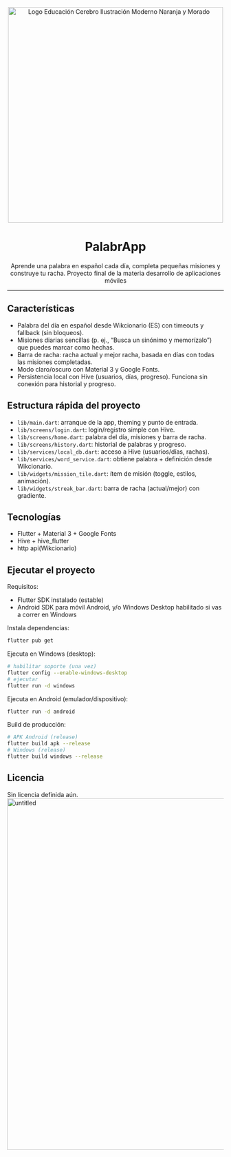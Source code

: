 <div align="center">
<img width="500" height="500" alt="Logo Educación Cerebro Ilustración Moderno Naranja y Morado" src="https://github.com/user-attachments/assets/8d42c0b4-ecf0-4006-93aa-58c76a550476" />

# PalabrApp

Aprende una palabra en español cada día, completa pequeñas misiones y construye tu racha. Proyecto final de la materia desarrollo de aplicaciones móviles

</div>

---

## Características

- Palabra del día en español desde Wikcionario (ES) con timeouts y fallback (sin bloqueos).
- Misiones diarias sencillas (p. ej., “Busca un sinónimo y memorízalo”) que puedes marcar como hechas.
- Barra de racha: racha actual y mejor racha, basada en días con todas las misiones completadas.
- Modo claro/oscuro con Material 3 y Google Fonts.
- Persistencia local con Hive (usuarios, días, progreso). Funciona sin conexión para historial y progreso.

##  Estructura rápida del proyecto

- `lib/main.dart`: arranque de la app, theming y punto de entrada.
- `lib/screens/login.dart`: login/registro simple con Hive.
- `lib/screens/home.dart`: palabra del día, misiones y barra de racha.
- `lib/screens/history.dart`: historial de palabras y progreso.
- `lib/services/local_db.dart`: acceso a Hive (usuarios/días, rachas).
- `lib/services/word_service.dart`: obtiene palabra + definición desde Wikcionario.
- `lib/widgets/mission_tile.dart`: ítem de misión (toggle, estilos, animación).
- `lib/widgets/streak_bar.dart`: barra de racha (actual/mejor) con gradiente.

##  Tecnologías

- Flutter + Material 3 + Google Fonts
- Hive + hive_flutter 
- http api(Wikcionario)

##  Ejecutar el proyecto

Requisitos:

- Flutter SDK instalado (estable)
- Android SDK para móvil Android, y/o Windows Desktop habilitado si vas a correr en Windows

Instala dependencias:

```bash
flutter pub get
```

Ejecuta en Windows (desktop):

```bash
# habilitar soporte (una vez)
flutter config --enable-windows-desktop
# ejecutar
flutter run -d windows
```

Ejecuta en Android (emulador/dispositivo):

```bash
flutter run -d android
```

Build de producción:

```bash
# APK Android (release)
flutter build apk --release
# Windows (release)
flutter build windows --release
```


## Licencia

Sin licencia definida aún. 
<img width="915" height="816" alt="untitled" src="https://github.com/user-attachments/assets/7016d1ac-1574-4c98-98b0-678456b8b705" />



